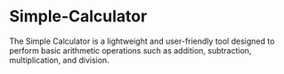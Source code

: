 # Simple-Calculator
The Simple Calculator is a lightweight and user-friendly tool designed to perform basic arithmetic operations such as addition, subtraction, multiplication, and division.
